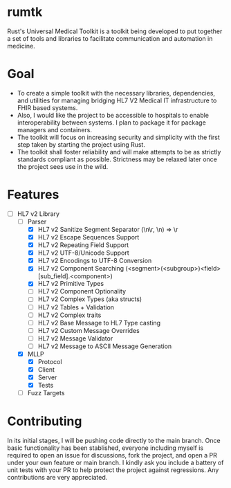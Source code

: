 # rumtk

Rust's Universal Medical Toolkit is a toolkit being developed to put together a set of tools and libraries to facilitate
communication and automation in medicine.

# Goal

+ To create a simple toolkit with the necessary libraries, dependencies, and utilities for managing bridging HL7 V2
  Medical IT infrastructure to FHIR based systems.
+ Also, I would like the project to be accessible to hospitals to enable interoperability between systems. I plan to
  package it for package managers and containers.
+ The toolkit will focus on increasing security and simplicity with the first step taken by starting the project using
  Rust.
+ The toolkit shall foster reliability and will make attempts to be as strictly standards compliant as possible.
  Strictness may be relaxed later once the project sees use in the wild.

# Features

- [ ] HL7 v2 Library
    - [ ] Parser
        - [x] HL7 v2 Sanitize Segment Separator (\n\r, \n) => \r
        - [x] HL7 v2 Escape Sequences Support
        - [x] HL7 v2 Repeating Field Support
        - [x] HL7 v2 UTF-8/Unicode Support
        - [x] HL7 v2 Encodings to UTF-8 Conversion
        - [x] HL7 v2 Component Searching (\<segment\>(\<subgroup\>)\<field\>\[sub_field\].\<component\>)
        - [x] HL7 v2 Primitive Types
        - [ ] HL7 v2 Component Optionality
        - [ ] HL7 v2 Complex Types (aka structs)
        - [ ] HL7 v2 Tables + Validation
        - [ ] HL7 v2 Complex traits
        - [ ] HL7 v2 Base Message to HL7 Type casting
        - [ ] HL7 v2 Custom Message Overrides
        - [ ] HL7 v2 Message Validator
        - [ ] HL7 v2 Message to ASCII Message Generation
    - [x] MLLP
        - [x] Protocol
        - [x] Client
        - [x] Server
        - [x] Tests
    - [ ] Fuzz Targets

# Contributing

In its initial stages, I will be pushing code directly to the main branch. Once basic functionality has been stablished,
everyone including myself is required to open an issue for discussions, fork the project, and open a PR under your own
feature or main branch. I kindly ask you include a battery of unit tests with your PR to help protect the project
against regressions. Any contributions are very appreciated.
